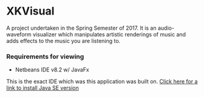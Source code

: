 # XKVisual
A project undertaken in the Spring Semester of 2017.
It is an audio-waveform visualizer which manipulates artistic renderings of music and adds effects to the music you are listening to.

### Requirements for viewing

* Netbeans IDE v8.2 w/ JavaFx

This is the exact IDE which was this application was built on.  [Click here for a link to install Java SE version](https://netbeans.org/downloads/)

